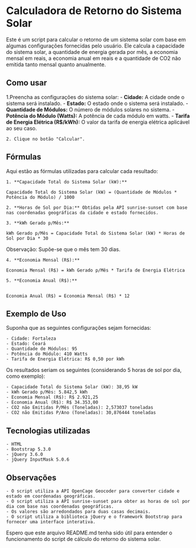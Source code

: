 # Calculadora de Retorno do Sistema Solar

Este é um script para calcular o retorno de um sistema solar com base em algumas configurações fornecidas pelo usuário. Ele calcula a capacidade do sistema solar, a quantidade de energia gerada por mês, a economia mensal em reais, a economia anual em reais e a quantidade de CO2 não emitida tanto mensal quanto anualmente.

## Como usar

   1.Preencha as configurações do sistema solar:
        - **Cidade:** A cidade onde o sistema será instalado.
        - **Estado:** O estado onde o sistema será instalado.
        - **Quantidade de Módulos:** O número de módulos solares no sistema.
        - **Potência do Módulo (Watts):** A potência de cada módulo em watts.
        - **Tarifa de Energia Elétrica (R$/kWh):** O valor da tarifa de energia elétrica aplicável ao seu caso.

    2. Clique no botão "Calcular".

## Fórmulas

Aqui estão as fórmulas utilizadas para calcular cada resultado:

    1. **Capacidade Total do Sistema Solar (kW):**

```
Capacidade Total do Sistema Solar (kW) = (Quantidade de Módulos * Potência do Módulo) / 1000
```
    2. **Horas de Sol por Dia:** Obtidas pela API sunrise-sunset com base nas coordenadas geográficas da cidade e estado fornecidos.

    3. **kWh Gerado p/Mês:**

```
kWh Gerado p/Mês = Capacidade Total do Sistema Solar (kW) * Horas de Sol por Dia * 30
```
Observação: Supõe-se que o mês tem 30 dias.

    4. **Economia Mensal (R$):**

```
Economia Mensal (R$) = kWh Gerado p/Mês * Tarifa de Energia Elétrica
```

    5. **Economia Anual (R$):**

```

Economia Anual (R$) = Economia Mensal (R$) * 12
```

## Exemplo de Uso

Suponha que as seguintes configurações sejam fornecidas:

    - Cidade: Fortaleza
    - Estado: Ceará
    - Quantidade de Módulos: 95
    - Potência do Módulo: 410 Watts
    - Tarifa de Energia Elétrica: R$ 0,50 por kWh

Os resultados seriam os seguintes (considerando 5 horas de sol por dia, como exemplo):

    - Capacidade Total do Sistema Solar (kW): 38,95 kW
    - kWh Gerado p/Mês: 5.842,5 kWh
    - Economia Mensal (R$): R$ 2.921,25
    - Economia Anual (R$): R$ 34.353,00
    - CO2 não Emitidas P/Mês (Toneladas): 2,573037 toneladas
    - CO2 não Emitidas P/Ano (Toneladas): 30,876444 toneladas

## Tecnologias utilizadas

    - HTML
    - Bootstrap 5.3.0
    - jQuery 3.6.0
    - jQuery InputMask 5.0.6

## Observações

    - O script utiliza a API OpenCage Geocoder para converter cidade e estado em coordenadas geográficas.
    - O script utiliza a API sunrise-sunset para obter as horas de sol por dia com base nas coordenadas geográficas.
    - Os valores são arredondados para duas casas decimais.
    - O script utiliza a biblioteca jQuery e o framework Bootstrap para fornecer uma interface interativa.

Espero que este arquivo README.md tenha sido útil para entender o funcionamento do script de cálculo do retorno do sistema solar.
